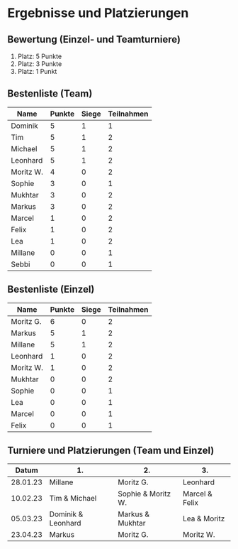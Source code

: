 # Ergebnisse und Platzierungen

## Bewertung (Einzel- und Teamturniere)

1. Platz: 5 Punkte
2. Platz: 3 Punkte
3. Platz: 1 Punkt

## Bestenliste (Team)

**Name** | **Punkte** | **Siege** | **Teilnahmen**
-------- | ---------- | --------- | --------------
Dominik  | 5          | 1         | 1
Tim      | 5          | 1         | 2
Michael  | 5          | 1         | 2
Leonhard | 5          | 1         | 2
Moritz W.| 4          | 0         | 2
Sophie   | 3          | 0         | 1
Mukhtar  | 3          | 0         | 2
Markus   | 3          | 0         | 2
Marcel   | 1          | 0         | 2
Felix    | 1          | 0         | 2
Lea      | 1          | 0         | 2
Millane  | 0          | 0         | 1
Sebbi    | 0          | 0         | 1

## Bestenliste (Einzel)

**Name** | **Punkte** | **Siege** | **Teilnahmen**
-------- | ---------- | --------- | --------------
Moritz G.| 6          | 0         | 2
Markus   | 5          | 1         | 2
Millane  | 5          | 1         | 2
Leonhard | 1          | 0         | 2
Moritz W.| 1          | 0         | 2
Mukhtar  | 0          | 0         | 2
Sophie   | 0          | 0         | 1
Lea      | 0          | 0         | 1
Marcel   | 0          | 0         | 1
Felix    | 0          | 0         | 1

## Turniere und Platzierungen (Team und Einzel)

**Datum** | **1.** | **2.** | **3.**
--------- | ------ | ------ | ------
28.01.23  | Millane            | Moritz G.          | Leonhard
10.02.23  | Tim & Michael      | Sophie & Moritz W. | Marcel & Felix
05.03.23  | Dominik & Leonhard | Markus & Mukhtar   | Lea & Moritz
23.04.23  | Markus             | Moritz G.          | Moritz W.
